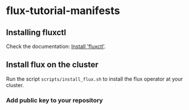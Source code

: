 # flux-tutorial-manifests

## Installing fluxctl

Check the documentation: [Install 'fluxctl'](https://docs.fluxcd.io/en/stable/references/fluxctl.html).

## Install flux on the cluster

Run the script `scripts/install_flux.sh` to install the flux operator at your cluster.

### Add public key to your repository
